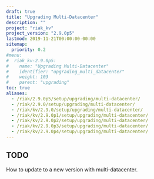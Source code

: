 ```yaml
---
draft: true
title: "Upgrading Multi-Datacenter"
description: ""
project: "riak_kv"
project_version: "2.9.0p5"
lastmod: 2019-11-21T00:00:00-00:00
sitemap:
  priority: 0.2
#menu:
#  riak_kv-2.9.0p5:
#    name: "Upgrading Multi-Datacenter"
#    identifier: "upgrading_multi_datacenter"
#    weight: 103
#    parent: "upgrading"
toc: true
aliases:
  - /riak/2.9.0p5/setup/upgrading/multi-datacenter/
  - /riak/2.9.0/setup/upgrading/multi-datacenter/
  - /riak/kv/2.9.0/setup/upgrading/multi-datacenter/
  - /riak/kv/2.9.0p1/setup/upgrading/multi-datacenter/
  - /riak/kv/2.9.0p2/setup/upgrading/multi-datacenter/
  - /riak/kv/2.9.0p3/setup/upgrading/multi-datacenter/
  - /riak/kv/2.9.0p4/setup/upgrading/multi-datacenter/
---
```


## TODO

How to update to a new version with multi-datacenter.
